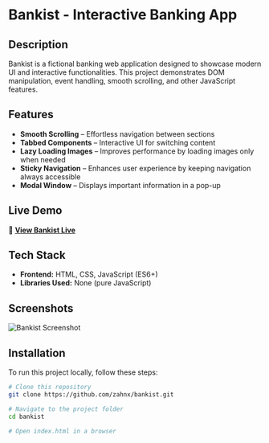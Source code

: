 # Bankist - Interactive Banking App

## Description
Bankist is a fictional banking web application designed to showcase modern UI and interactive functionalities. This project demonstrates DOM manipulation, event handling, smooth scrolling, and other JavaScript features.

## Features
- **Smooth Scrolling** – Effortless navigation between sections  
- **Tabbed Components** – Interactive UI for switching content  
- **Lazy Loading Images** – Improves performance by loading images only when needed  
- **Sticky Navigation** – Enhances user experience by keeping navigation always accessible  
- **Modal Window** – Displays important information in a pop-up  

## Live Demo
🔗 **[View Bankist Live](https://zahnx.github.io/bankist/)**  

## Tech Stack
- **Frontend:** HTML, CSS, JavaScript (ES6+)  
- **Libraries Used:** None (pure JavaScript)  

## Screenshots
![Bankist Screenshot](https://your-image-link.com/image.png)  

## Installation
To run this project locally, follow these steps:  

```bash
# Clone this repository
git clone https://github.com/zahnx/bankist.git

# Navigate to the project folder
cd bankist

# Open index.html in a browser
